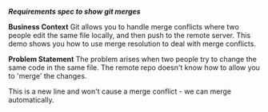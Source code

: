 ***Requirements spec to show git merges***

**Business Context**
Git allows you to handle merge conflicts where two people edit the same file
locally, and then push to the remote server.
This demo shows you how to use merge resolution to deal with merge conflicts.

**Problem Statement**
The problem arises when two people try to change the same code in the same file. 
The remote repo doesn't know how to allow you to 'merge' the changes. 

This is a new line and won't cause a merge conflict - we can merge automatically.



